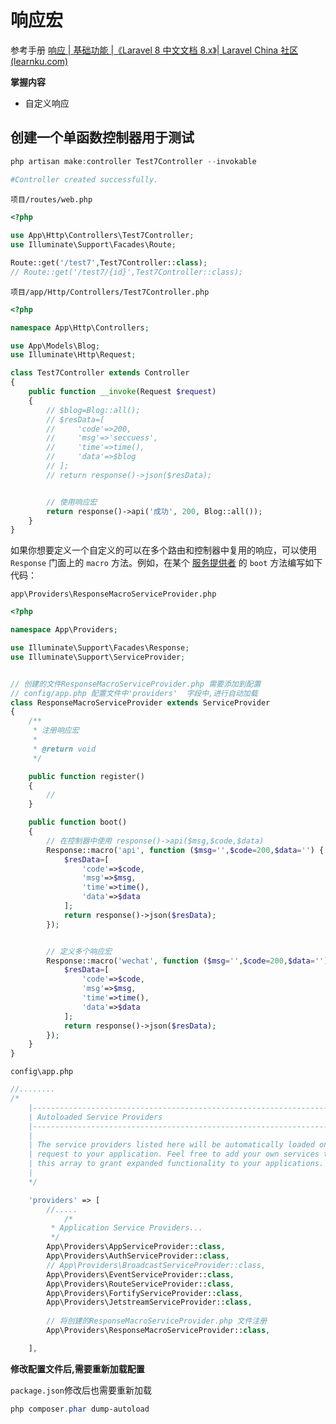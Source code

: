# 响应宏

参考手册   [响应 | 基础功能 |《Laravel 8 中文文档 8.x》| Laravel China 社区 (learnku.com)](https://learnku.com/docs/laravel/8.x/responses/9370#response-macros) 



**掌握内容**

- 自定义响应



## 创建一个单函数控制器用于测试

```powershell
php artisan make:controller Test7Controller --invokable

#Controller created successfully.
```



`项目/routes/web.php`

```php
<?php
    
use App\Http\Controllers\Test7Controller;
use Illuminate\Support\Facades\Route;

Route::get('/test7',Test7Controller::class);
// Route::get('/test7/{id}',Test7Controller::class);
```



`项目/app/Http/Controllers/Test7Controller.php`

```php
<?php

namespace App\Http\Controllers;

use App\Models\Blog;
use Illuminate\Http\Request;

class Test7Controller extends Controller
{
    public function __invoke(Request $request)
    {
        // $blog=Blog::all();
        // $resData=[
        //     'code'=>200,
        //     'msg'=>'seccuess',
        //     'time'=>time(),
        //     'data'=>$blog
        // ];
        // return response()->json($resData);


        // 使用响应宏
        return response()->api('成功', 200, Blog::all());
    }
}

```



 如果你想要定义一个自定义的可以在多个路由和控制器中复用的响应，可以使用 `Response` 门面上的 `macro` 方法。例如，在某个 [服务提供者](https://learnku.com/docs/laravel/8.x/providers) 的 `boot` 方法编写如下代码： 

`app\Providers\ResponseMacroServiceProvider.php`

```php
<?php

namespace App\Providers;

use Illuminate\Support\Facades\Response;
use Illuminate\Support\ServiceProvider;


// 创建的文件ResponseMacroServiceProvider.php 需要添加到配置
// config/app.php 配置文件中'providers'  字段中,进行自动加载
class ResponseMacroServiceProvider extends ServiceProvider
{
    /**
     * 注册响应宏
     *
     * @return void
     */

    public function register()
    {
        //
    }

    public function boot()
    {
        // 在控制器中使用 response()->api($msg,$code,$data)
        Response::macro('api', function ($msg='',$code=200,$data='') {
            $resData=[
                'code'=>$code,
                'msg'=>$msg,
                'time'=>time(),
                'data'=>$data
            ];
            return response()->json($resData);
        });


        // 定义多个响应宏
        Response::macro('wechat', function ($msg='',$code=200,$data='') {
            $resData=[
                'code'=>$code,
                'msg'=>$msg,
                'time'=>time(),
                'data'=>$data
            ];
            return response()->json($resData);
        });
    }
}
```



`config\app.php`

```php
//........  
/*
    |--------------------------------------------------------------------------
    | Autoloaded Service Providers
    |--------------------------------------------------------------------------
    |
    | The service providers listed here will be automatically loaded on the
    | request to your application. Feel free to add your own services to
    | this array to grant expanded functionality to your applications.
    |
    */

    'providers' => [
		//.....
	        /*
         * Application Service Providers...
         */
        App\Providers\AppServiceProvider::class,
        App\Providers\AuthServiceProvider::class,
        // App\Providers\BroadcastServiceProvider::class,
        App\Providers\EventServiceProvider::class,
        App\Providers\RouteServiceProvider::class,
        App\Providers\FortifyServiceProvider::class,
        App\Providers\JetstreamServiceProvider::class,
        
        // 将创建的ResponseMacroServiceProvider.php 文件注册
        App\Providers\ResponseMacroServiceProvider::class,

    ],
```

**修改配置文件后,需要重新加载配置**

`package.json`修改后也需要重新加载

```powershell
php composer.phar dump-autoload
```

